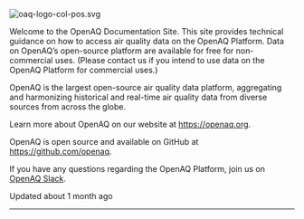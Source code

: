 ![](https://files.readme.io/5576ab0-oaq-logo-col-pos.svg "oaq-logo-col-pos.svg")


Welcome to the OpenAQ Documentation Site. This site provides technical guidance on how to access air quality data on the OpenAQ Platform. Data on OpenAQ’s open\-source platform are available for free for non\-commercial uses. (Please contact us if you intend to use data on the OpenAQ Platform for commercial uses.)


OpenAQ is the largest open\-source air quality data platform, aggregating and harmonizing historical and real\-time air quality data from diverse sources from across the globe.


Learn more about OpenAQ on our website at <https://openaq.org>.


OpenAQ is open source and available on GitHub at <https://github.com/openaq>.


If you have any questions regarding the OpenAQ Platform, join us on [OpenAQ Slack](https://join.slack.com/t/openaq/shared_invite/zt-yzqlgsva-v6McumTjy2BZnegIK9XCVw).

Updated about 1 month ago 



---

